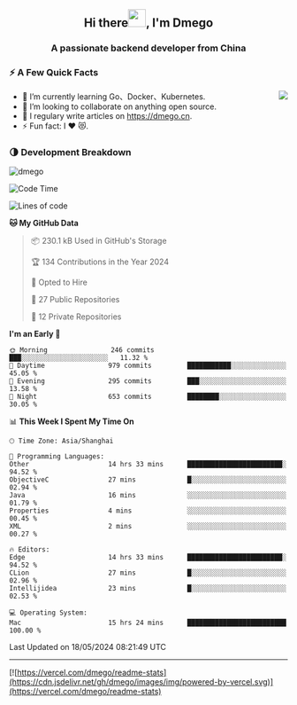 <h2 align="center">Hi there<img src="https://cdn.jsdelivr.net/gh/dmego/images/img/Hi.gif" height="32" />, I'm Dmego </h2>
<h3 align="center">A passionate backend developer from China</h3>

### ⚡️ A Few Quick Facts

<img align="right" src="https://readme-stats-dmego.vercel.app/api?username=dmego&show_icons=true&icon_color=1573B3&hide_title=true&text_color=718096&bg_color=00000000&hide_border=true"/>

<ul>
    <li> 🌱 I’m currently learning Go、Docker、Kubernetes.</li>
    <li> 👯 I’m looking to collaborate on anything open source.</li>
    <li> 📝 I regulary write articles on <a href="https://dmego.cn">https://dmego.cn</a>.</li>
    <li> ⚡ Fun fact: I ❤️ 😻.</li>
</ul>

### 🌗 Development Breakdown

<img src="https://komarev.com/ghpvc/?username=dmego" alt="dmego" />

<!--START_SECTION:waka-->
![Code Time](http://img.shields.io/badge/Code%20Time-2%2C740%20hrs%2043%20mins-blue)

![Lines of code](https://img.shields.io/badge/From%20Hello%20World%20I%27ve%20Written-688.9%20thousand%20lines%20of%20code-blue)

**🐱 My GitHub Data** 

> 📦 230.1 kB Used in GitHub's Storage 
 > 
> 🏆 134 Contributions in the Year 2024
 > 
> 💼 Opted to Hire
 > 
> 📜 27 Public Repositories 
 > 
> 🔑 12 Private Repositories 
 > 
**I'm an Early 🐤** 

```text
🌞 Morning                246 commits         ███░░░░░░░░░░░░░░░░░░░░░░   11.32 % 
🌆 Daytime                979 commits         ███████████░░░░░░░░░░░░░░   45.05 % 
🌃 Evening                295 commits         ███░░░░░░░░░░░░░░░░░░░░░░   13.58 % 
🌙 Night                  653 commits         ████████░░░░░░░░░░░░░░░░░   30.05 % 
```


📊 **This Week I Spent My Time On** 

```text
🕑︎ Time Zone: Asia/Shanghai

💬 Programming Languages: 
Other                    14 hrs 33 mins      ████████████████████████░   94.52 % 
ObjectiveC               27 mins             █░░░░░░░░░░░░░░░░░░░░░░░░   02.94 % 
Java                     16 mins             ░░░░░░░░░░░░░░░░░░░░░░░░░   01.79 % 
Properties               4 mins              ░░░░░░░░░░░░░░░░░░░░░░░░░   00.45 % 
XML                      2 mins              ░░░░░░░░░░░░░░░░░░░░░░░░░   00.27 % 

🔥 Editors: 
Edge                     14 hrs 33 mins      ████████████████████████░   94.52 % 
CLion                    27 mins             █░░░░░░░░░░░░░░░░░░░░░░░░   02.96 % 
Intellijidea             23 mins             █░░░░░░░░░░░░░░░░░░░░░░░░   02.53 % 

💻 Operating System: 
Mac                      15 hrs 24 mins      █████████████████████████   100.00 % 
```


 Last Updated on 18/05/2024 08:21:49 UTC
<!--END_SECTION:waka-->

---

[![https://vercel.com/dmego/readme-stats](https://cdn.jsdelivr.net/gh/dmego/images/img/powered-by-vercel.svg)](https://vercel.com/dmego/readme-stats)

